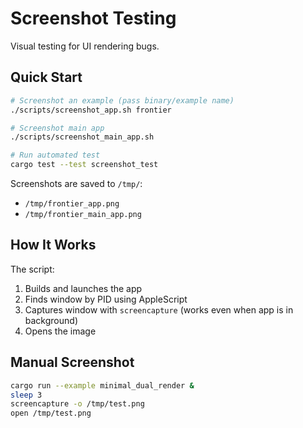 # Screenshot Testing

Visual testing for UI rendering bugs.

## Quick Start

```bash
# Screenshot an example (pass binary/example name)
./scripts/screenshot_app.sh frontier

# Screenshot main app
./scripts/screenshot_main_app.sh

# Run automated test
cargo test --test screenshot_test
```

Screenshots are saved to `/tmp/`:

- `/tmp/frontier_app.png`
- `/tmp/frontier_main_app.png`

## How It Works

The script:

1. Builds and launches the app
2. Finds window by PID using AppleScript
3. Captures window with `screencapture` (works even when app is in background)
4. Opens the image

## Manual Screenshot

```bash
cargo run --example minimal_dual_render &
sleep 3
screencapture -o /tmp/test.png
open /tmp/test.png
```
